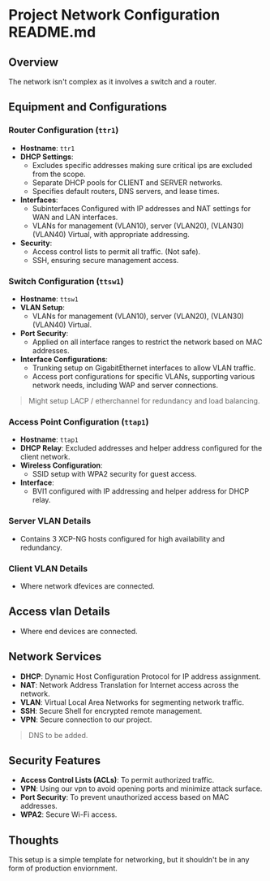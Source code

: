 # Project Network Configuration README.md

## Overview

The network isn't complex as it involves a switch and a router.

## Equipment and Configurations

### Router Configuration (`ttr1`)

- **Hostname**: `ttr1`
- **DHCP Settings**:
  - Excludes specific addresses making sure critical ips are excluded from the scope.
  - Separate DHCP pools for CLIENT and SERVER networks.
  - Specifies default routers, DNS servers, and lease times.
- **Interfaces**:
  - Subinterfaces Configured with IP addresses and NAT settings for WAN and LAN interfaces.
  - VLANs for management (VLAN10), server (VLAN20), (VLAN30) (VLAN40) Virtual, with appropriate addressing.
- **Security**:
  - Access control lists to permit all traffic. (Not safe).
  - SSH, ensuring secure management access.

### Switch Configuration (`ttsw1`)

- **Hostname**: `ttsw1`
- **VLAN Setup**:
  - VLANs for management (VLAN10), server (VLAN20), (VLAN30) (VLAN40) Virtual.
- **Port Security**:
  - Applied on all interface ranges to restrict the network based on MAC addresses.
- **Interface Configurations**:
  - Trunking setup on GigabitEthernet interfaces to allow VLAN traffic.
  - Access port configurations for specific VLANs, supporting various network
  needs, including WAP and server connections.

> Might setup LACP / etherchannel for redundancy and load balancing.

### Access Point Configuration (`ttap1`)

- **Hostname**: `ttap1`
- **DHCP Relay**: Excluded addresses and helper address configured for the client network.
- **Wireless Configuration**:
  - SSID setup with WPA2 security for guest access.
- **Interface**:
  - BVI1 configured with IP addressing and helper address for DHCP relay.

### Server VLAN Details

- Contains 3 XCP-NG hosts configured for high availability and redundancy.

### Client VLAN Details

- Where network dfevices are connected.

## Access vlan Details

- Where end devices are connected.

## Network Services

- **DHCP**: Dynamic Host Configuration Protocol for IP address assignment.
- **NAT**: Network Address Translation for Internet access across the network.
- **VLAN**: Virtual Local Area Networks for segmenting network traffic.
- **SSH**: Secure Shell for encrypted remote management.
- **VPN**: Secure connection to our project.

> DNS to be added.

## Security Features

- **Access Control Lists (ACLs)**: To permit authorized traffic.
- **VPN**: Using our vpn to avoid opening ports and minimize attack surface.
- **Port Security**: To prevent unauthorized access based on MAC addresses.
- **WPA2**: Secure Wi-Fi access.

## Thoughts

This setup is a simple template for networking, but it shouldn't be in any form
of production enviornment.
